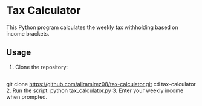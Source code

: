 # Tax Calculator

This Python program calculates the weekly tax withholding based on income brackets.

## **Usage**
1. Clone the repository:
   ```bash
git clone https://github.com/aliramirez08/tax-calculator.git
cd tax-calculator
2. Run the script:
python tax_calculator.py
3. Enter your weekly income when prompted.